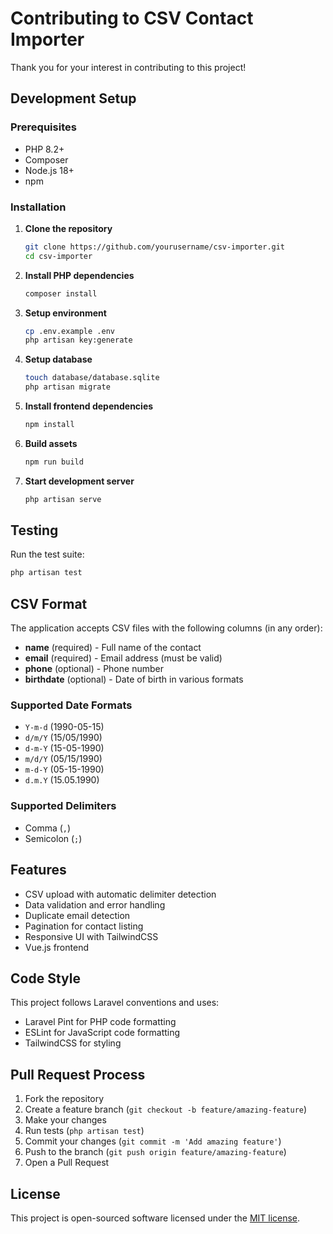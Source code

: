 # Contributing to CSV Contact Importer

Thank you for your interest in contributing to this project!

## Development Setup

### Prerequisites
- PHP 8.2+
- Composer
- Node.js 18+
- npm

### Installation

1. **Clone the repository**
   ```bash
   git clone https://github.com/yourusername/csv-importer.git
   cd csv-importer
   ```

2. **Install PHP dependencies**
   ```bash
   composer install
   ```

3. **Setup environment**
   ```bash
   cp .env.example .env
   php artisan key:generate
   ```

4. **Setup database**
   ```bash
   touch database/database.sqlite
   php artisan migrate
   ```

5. **Install frontend dependencies**
   ```bash
   npm install
   ```

6. **Build assets**
   ```bash
   npm run build
   ```

7. **Start development server**
   ```bash
   php artisan serve
   ```

## Testing

Run the test suite:
```bash
php artisan test
```

## CSV Format

The application accepts CSV files with the following columns (in any order):

- **name** (required) - Full name of the contact
- **email** (required) - Email address (must be valid)
- **phone** (optional) - Phone number
- **birthdate** (optional) - Date of birth in various formats

### Supported Date Formats
- `Y-m-d` (1990-05-15)
- `d/m/Y` (15/05/1990)
- `d-m-Y` (15-05-1990)
- `m/d/Y` (05/15/1990)
- `m-d-Y` (05-15-1990)
- `d.m.Y` (15.05.1990)

### Supported Delimiters
- Comma (`,`)
- Semicolon (`;`)

## Features

- CSV upload with automatic delimiter detection
- Data validation and error handling
- Duplicate email detection
- Pagination for contact listing
- Responsive UI with TailwindCSS
- Vue.js frontend

## Code Style

This project follows Laravel conventions and uses:
- Laravel Pint for PHP code formatting
- ESLint for JavaScript code formatting
- TailwindCSS for styling

## Pull Request Process

1. Fork the repository
2. Create a feature branch (`git checkout -b feature/amazing-feature`)
3. Make your changes
4. Run tests (`php artisan test`)
5. Commit your changes (`git commit -m 'Add amazing feature'`)
6. Push to the branch (`git push origin feature/amazing-feature`)
7. Open a Pull Request

## License

This project is open-sourced software licensed under the [MIT license](LICENSE).
